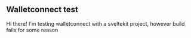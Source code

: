 ## Walletconnect test
Hi there! 
I'm testing walletconnect with a sveltekit project, however build fails for some reason